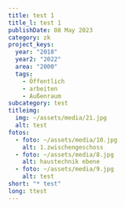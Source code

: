 ```yaml
---
title: test 1
title_l: test 1
publishDate: 08 May 2023
category: zk
project_keys:
  year: "2018"
  year2: "2022"
  area: "2000"
  tags:
    - Öffentlich
    - arbeiten
    - Außenraum
subcategory: test
titleimg:
  img: ~/assets/media/21.jpg
  alt: test
fotos:
  - foto: ~/assets/media/10.jpg
    alt: 1.zwischengeschoss
  - foto: ~/assets/media/8.jpg
    alt: haustechnik ebene
  - foto: ~/assets/media/9.jpg
    alt: test
short: "* test"
long: ttest
---
```

